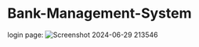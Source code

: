 # Bank-Management-System
login page:
![Screenshot 2024-06-29 213546](https://github.com/AlmeidaRisa/Bank-Management-System/assets/123308917/6978844b-2079-4ab4-928d-cd89a0c7bb74)
